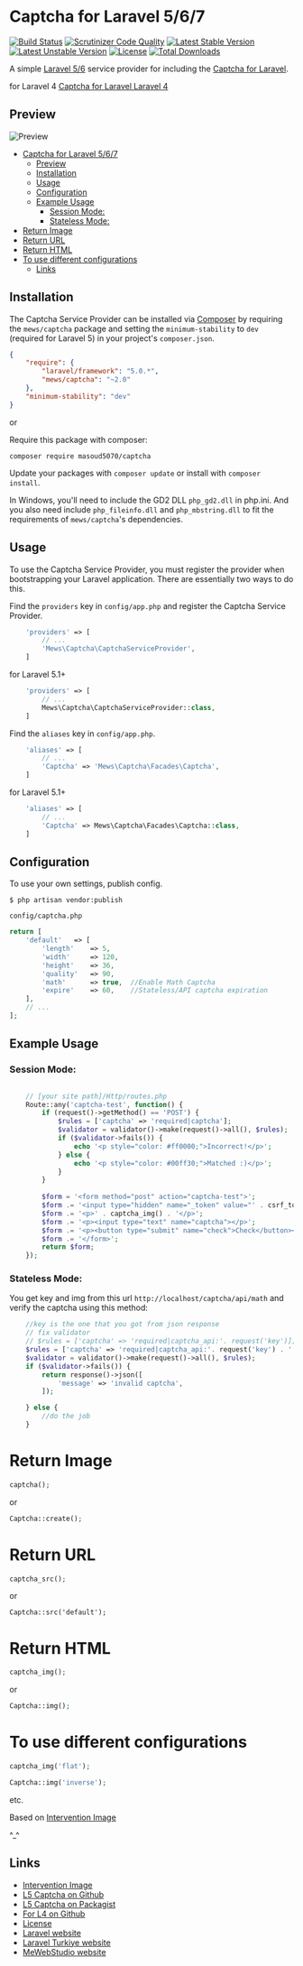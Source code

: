 # Captcha for Laravel 5/6/7

[![Build Status](https://travis-ci.org/mewebstudio/captcha.svg?branch=master)](https://travis-ci.org/mewebstudio/captcha) [![Scrutinizer Code Quality](https://scrutinizer-ci.com/g/mewebstudio/captcha/badges/quality-score.png?b=master)](https://scrutinizer-ci.com/g/mewebstudio/captcha/?branch=master)
[![Latest Stable Version](https://poser.pugx.org/mews/captcha/v/stable.svg)](https://packagist.org/packages/mews/captcha)
[![Latest Unstable Version](https://poser.pugx.org/mews/captcha/v/unstable.svg)](https://packagist.org/packages/mews/captcha)
[![License](https://poser.pugx.org/mews/captcha/license.svg)](https://packagist.org/packages/mews/captcha)
[![Total Downloads](https://poser.pugx.org/mews/captcha/downloads.svg)](https://packagist.org/packages/mews/captcha)

A simple [Laravel 5/6](http://www.laravel.com/) service provider for including the [Captcha for Laravel](https://github.com/mewebstudio/captcha).

for Laravel 4 [Captcha for Laravel Laravel 4](https://github.com/mewebstudio/captcha/tree/master-l4)

## Preview
![Preview](https://image.ibb.co/kZxMLm/image.png)

- [Captcha for Laravel 5/6/7](#captcha-for-laravel-5-6-7)
  * [Preview](#preview)
  * [Installation](#installation)
  * [Usage](#usage)
  * [Configuration](#configuration)
  * [Example Usage](#example-usage)
    + [Session Mode:](#session-mode-)
    + [Stateless Mode:](#stateless-mode-)
- [Return Image](#return-image)
- [Return URL](#return-url)
- [Return HTML](#return-html)
- [To use different configurations](#to-use-different-configurations)
  * [Links](#links)
  
## Installation

The Captcha Service Provider can be installed via [Composer](http://getcomposer.org) by requiring the
`mews/captcha` package and setting the `minimum-stability` to `dev` (required for Laravel 5) in your
project's `composer.json`.

```json
{
    "require": {
        "laravel/framework": "5.0.*",
        "mews/captcha": "~2.0"
    },
    "minimum-stability": "dev"
}
```

or

Require this package with composer:
```
composer require masoud5070/captcha
```

Update your packages with ```composer update``` or install with ```composer install```.

In Windows, you'll need to include the GD2 DLL `php_gd2.dll` in php.ini. And you also need include `php_fileinfo.dll` and `php_mbstring.dll` to fit the requirements of `mews/captcha`'s dependencies.




## Usage

To use the Captcha Service Provider, you must register the provider when bootstrapping your Laravel application. There are
essentially two ways to do this.

Find the `providers` key in `config/app.php` and register the Captcha Service Provider.

```php
    'providers' => [
        // ...
        'Mews\Captcha\CaptchaServiceProvider',
    ]
```
for Laravel 5.1+
```php
    'providers' => [
        // ...
        Mews\Captcha\CaptchaServiceProvider::class,
    ]
```

Find the `aliases` key in `config/app.php`.

```php
    'aliases' => [
        // ...
        'Captcha' => 'Mews\Captcha\Facades\Captcha',
    ]
```
for Laravel 5.1+
```php
    'aliases' => [
        // ...
        'Captcha' => Mews\Captcha\Facades\Captcha::class,
    ]
```

## Configuration

To use your own settings, publish config.

```$ php artisan vendor:publish```

`config/captcha.php`

```php
return [
    'default'   => [
        'length'    => 5,
        'width'     => 120,
        'height'    => 36,
        'quality'   => 90,
        'math'      => true,  //Enable Math Captcha
        'expire'    => 60,    //Stateless/API captcha expiration
    ],
    // ...
];
```

## Example Usage
### Session Mode:
```php

    // [your site path]/Http/routes.php
    Route::any('captcha-test', function() {
        if (request()->getMethod() == 'POST') {
            $rules = ['captcha' => 'required|captcha'];
            $validator = validator()->make(request()->all(), $rules);
            if ($validator->fails()) {
                echo '<p style="color: #ff0000;">Incorrect!</p>';
            } else {
                echo '<p style="color: #00ff30;">Matched :)</p>';
            }
        }
    
        $form = '<form method="post" action="captcha-test">';
        $form .= '<input type="hidden" name="_token" value="' . csrf_token() . '">';
        $form .= '<p>' . captcha_img() . '</p>';
        $form .= '<p><input type="text" name="captcha"></p>';
        $form .= '<p><button type="submit" name="check">Check</button></p>';
        $form .= '</form>';
        return $form;
    });
```
### Stateless Mode:
You get key and img from this url
`http://localhost/captcha/api/math`
and verify the captcha using this method:
```php
    //key is the one that you got from json response
    // fix validator
    // $rules = ['captcha' => 'required|captcha_api:'. request('key')];
    $rules = ['captcha' => 'required|captcha_api:'. request('key') . ',default'];
    $validator = validator()->make(request()->all(), $rules);
    if ($validator->fails()) {
        return response()->json([
            'message' => 'invalid captcha',
        ]);

    } else {
        //do the job
    }
```

# Return Image
```php
captcha();
```
or
```php
Captcha::create();
```


# Return URL
```php
captcha_src();
```
or
```
Captcha::src('default');
```

# Return HTML
```php
captcha_img();
```
or
```php
Captcha::img();
```

# To use different configurations
```php
captcha_img('flat');

Captcha::img('inverse');
```
etc.

Based on [Intervention Image](https://github.com/Intervention/image)

^_^

## Links
* [Intervention Image](https://github.com/Intervention/image)
* [L5 Captcha on Github](https://github.com/mewebstudio/captcha)
* [L5 Captcha on Packagist](https://packagist.org/packages/mews/captcha)
* [For L4 on Github](https://github.com/mewebstudio/captcha/tree/master-l4)
* [License](http://www.opensource.org/licenses/mit-license.php)
* [Laravel website](http://laravel.com)
* [Laravel Turkiye website](http://www.laravel.gen.tr)
* [MeWebStudio website](http://www.mewebstudio.com)
